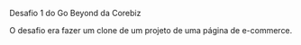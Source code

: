 Desafio 1 do Go Beyond da Corebiz

O desafio era fazer um clone de um projeto de uma página de e-commerce.